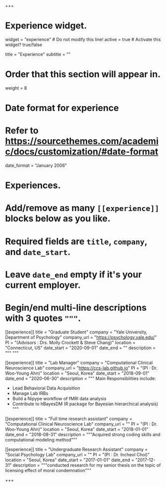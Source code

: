 +++
# Experience widget.
widget = "experience"  # Do not modify this line!
active = true  # Activate this widget? true/false

title = "Experience"
subtitle = ""

# Order that this section will appear in.
weight = 8

# Date format for experience
#   Refer to https://sourcethemes.com/academic/docs/customization/#date-format
date_format = "January 2006"

# Experiences.
#   Add/remove as many `[[experience]]` blocks below as you like.
#   Required fields are `title`, `company`, and `date_start`.
#   Leave `date_end` empty if it's your current employer.
#   Begin/end multi-line descriptions with 3 quotes `"""`.

[[experience]]
title = "Graduate Student"
company = "Yale University, Department of Psychology"
company_url = "https://psychology.yale.edu/"
PI = "(Advisors : Drs. Molly Crockett & Steve Chang)"
location = "Connecticut, US"
date_start = "2020-09-01"
date_end = ""
description = """ """

[[experience]]
  title = "Lab Manager"
  company = "Computational Clinical Neuroscience Lab"
  company_url = "https://ccs-lab.github.io"
  PI = "(PI : Dr. Woo-Young Ahn)"
  location = "Seoul, Korea"
  date_start = "2018-09-01"
  date_end = "2020-06-30"
  description = """
  Main Responsibilities include:
  
  * Lead Behavioral Data Acquisition
  * Manage Lab IRBs
  * Build a Nipype workflow of fMRI data analysis
  * Contribute to hBayesDM (R package for Bayesian hierarchical analysis)
  """

[[experience]]
  title = "Full time research assistant"
  company = "Computational Clinical Neuroscience Lab"
  company_url = ""
  PI = "(PI : Dr. Woo-Young Ahn)"
  location = "Seoul, Korea"
  date_start = "2018-01-01"
  date_end = "2018-08-31"
  description = """Acquired strong coding skills and computational modeling method"""

[[experience]]
  title = "Undergraduate Research Assistant"
  company = "Social Psychology Lab"
  company_url = ""
  PI = "(PI : Dr. Incheol Choi)"
  location = "Seoul, Korea"
  date_start = "2017-01-01"
  date_end = "2017-12-31"
  description = """conducted research for my senior thesis on the topic of licensing effect of moral condemnation"""


+++
